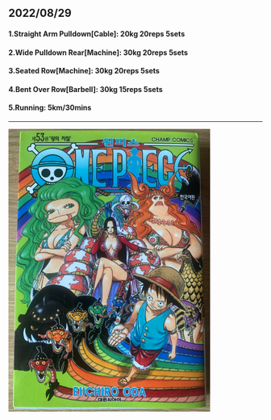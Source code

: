 ## 2022/08/29
#### 1.Straight Arm Pulldown\[Cable\]: 20kg 20reps 5sets
#### 2.Wide Pulldown Rear\[Machine\]: 30kg 20reps 5sets
#### 3.Seated Row\[Machine\]: 30kg 20reps 5sets
#### 4.Bent Over Row\[Barbell\]: 30kg 15reps 5sets
#### 5.Running: 5km/30mins

---
<img src='../_resources/__053.png' width='400px' />
